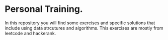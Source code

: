 # Personal Training.

In this repository you will find some exercises and specific solutions that include using data strcutures and algorithms. This exercises are mostly from leetcode and hackerank.
